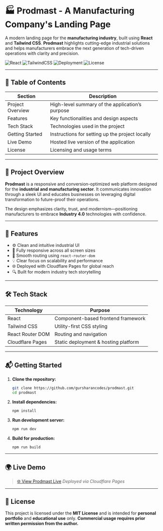 # 🏭 Prodmast - A Manufacturing Company's Landing Page

A modern landing page for the **manufacturing industry**, built using **React** and **Tailwind CSS**. **Prodmast** highlights cutting-edge industrial solutions and helps manufacturers embrace the next generation of tech-driven operations with clarity and precision.

![React](https://img.shields.io/badge/React-19.x-blue)
![TailwindCSS](https://img.shields.io/badge/TailwindCSS-4.x-teal)
![Deployment](https://img.shields.io/badge/Deployed-Cloudflare%20Pages-green)
![License](https://img.shields.io/badge/license-MIT-blue.svg)

---

## 📘 Table of Contents

| Section          | Description                                     |
| ---------------- | ----------------------------------------------- |
| Project Overview | High-level summary of the application’s purpose |
| Features         | Key functionalities and design aspects          |
| Tech Stack       | Technologies used in the project                |
| Getting Started  | Instructions for setting up the project locally |
| Live Demo        | Hosted live version of the application          |
| License          | Licensing and usage terms                       |

---

## 📌 Project Overview

**Prodmast** is a responsive and conversion-optimized web platform designed for the **industrial and manufacturing sector**. It communicates innovation through a sleek UI and educates businesses on leveraging digital transformation to future-proof their operations.

The design emphasizes clarity, trust, and modernism—positioning manufacturers to embrace **Industry 4.0** technologies with confidence.

---

## 🚀 Features

* ⚙️ Clean and intuitive industrial UI
* 📱 Fully responsive across all screen sizes
* 🔁 Smooth routing using `react-router-dom`
* 💡 Clear focus on scalability and performance
* 🌐 Deployed with Cloudflare Pages for global reach
* 🔍 Built for modern industry tech storytelling

---

## 🛠️ Tech Stack

| Technology       | Purpose                              |
| ---------------- | ------------------------------------ |
| React            | Component-based frontend framework   |
| Tailwind CSS     | Utility-first CSS styling            |
| React Router DOM | Routing and navigation               |
| Cloudflare Pages | Static deployment & hosting platform |

---

## 📬 Getting Started

1. **Clone the repository:**

   ```bash
   git clone https://github.com/gursharancodes/prodmast.git
   cd prodmast
   ```

2. **Install dependencies:**

   ```bash
   npm install
   ```

3. **Run development server:**

   ```bash
   npm run dev
   ```

4. **Build for production:**

   ```bash
   npm run build
   ```

---

## 🌍 Live Demo

> [🌐 View Prodmast Live](https://prodmast.pages.dev)
> *Deployed via Cloudflare Pages*

---

## 📄 License

This project is licensed under the **MIT License** and is intended for **personal portfolio** and **educational use** only.
**Commercial usage requires prior written permission from the author.**
